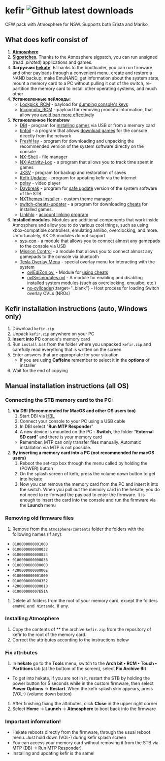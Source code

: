 # kefir ![Github latest downloads](https://img.shields.io/github/downloads/rashevskyv/kefir/total.svg)

CFW pack with Atmosphere for NSW. Supports both Erista and Mariko

## What does kefir consist of

1. **[Atmosphere](https://github.com/Atmosphere-NX/Atmosphere/releases/)**
2. **[Sigpatches](https://github.com/ITotalJustice/patches/releases)**. Thanks to the Atmosphere sigpatch, you can run unsigned (read: *pirated*) applications and games. 
3. **Загрузчик [hekate](https://github.com/CTCaer/hekate/releases/latest)**. БThanks to the bootloader, you can run firmware and other payloads through a convenient menu, create and restore a NAND backup, make EmuNAND, get information about the system state, mount a memory card to a PC without pulling it out of the switch, re-partition the memory card to install other operating systems, and much other
4. **Установленные пейлоады**:
     * [Lockpick_RCM](https://github.com/rashevskyv/Lockpick_RCM) - payload for [dumping console's keys](http://switch.customfw.xyz/backup-nand#часть-iii---дампим-ключи)
     * [Incognoto_RCM](https://github.com/jimzrt/Incognito_RCM) - payload for removing prodinfo information, that allow you [avoid ban more effectively](https://switch.customfw.xyz/block-update)
5. **Установленное Homebrew**
     * [DBI](https://github.com/rashevskyv/dbi) - program for [installing games](http://switch.customfw.xyz/games) via USB or from a memory card
     * [tinfoil](http://tinfoil.io) - a program that allows [download games](http://switch.customfw.xyz/tinfoil) for the console directly from the network
     * [FreshHay](https://github.com/devgru/FreshHay/releases) - program for downloading and unpacking the recommended version of the system software directly on the console
     * [NX-Shell](https://github.com/joel16/NX-Shell/releases/latest) - file manager
     * [NX-Activity-Log](https://github.com/tallbl0nde/NX-Activity-Log/releases/latest) - a program that allows you to track time spent in games
     * [JKSV](https://github.com/J-D-K/JKSV/releases) - program for backup and restoration of saves
     * [Kefir Updater](https://github.com/rashevskyv/kefir-updater/releases) - program for updating kefir via the Internet
     * [pplay](https://github.com/Cpasjuste/pplay/releases/latest) - video player 
     * [Daybreak](https://github.com/Atmosphere-NX/Atmosphere/tree/0.14.1/troposphere/daybreak) - program for [safe update](http://switch.customfw.xyz/update-to-latest) version of the system software of the STB
     * [NXThemes Installer](https://github.com/exelix11/SwitchThemeInjector/releases/latest) - custom theme manager
     * [switch-cheats-updater](https://github.com/HamletDuFromage/switch-cheats-updater/releases) - a program for downloading [cheats](http://switch.customfw.xyz/cheats) for installed games.
     * [Linkhlo](https://github.com/rdmrocha/linkalho) - [account linking program](http://switch.customfw.xyz/link-account)
6. **Installed modules**. Modules are additional components that work inside Atmosphere and allow you to do various cool things, such as using xbox-compatible controllers, emulating amiibo, overclocking, and more. Unfortunately, SX OS modules do not support
     * [sys-con](https://github.com/cathery/sys-con/releases/latest) - a module that allows you to connect almost any gamepads to the console via USB
     * [Mission Control](https://github.com/ndeadly/MissionControl) - a module that allows you to connect almost any gamepads to the console via bluetooth
     * [Tesla Overlay Menu](https://github.com/WerWolv/Tesla-Menu/releases) - special overlay menu for interacting with the system
          - [ovlEdiZon.ovl](https://werwolv.net/downloads/EdiZonOverlay.zip) - Module for [using cheats](http://switch.customfw.xyz/cheats)
          - [ovlSysmodules.ovl](https://github.com/WerWolv/ovl-sysmodules/releases) - A module for enabling and disabling installed system modules (such as overclocking, emuuibo, etc.)
          - [nx-ovlloader](https://github.com/WerWolv/nx-ovlloader/releases/){:target="_blank"} - Host process for loading Switch overlay OVLs (NROs)


## Kefir installation instructions (auto, Windows only)

1. Download `kefir.zip`
1. Unpack `kefir.zip` anywhere on your PC
1. **Insert into PC** console's memory card
1. Run `install.bat` from the folder where you unpacked `kefir.zip` and carefully read everything that is written on the screen
1. Enter answers that are appropriate for your situation
    * If you are using **Caffeine** remember to select it in the **options** of installer
1. Wait for the end of copying

## Manual installation instructions (all OS)

### Connecting the STB memory card to the PC:

1. **Via DBI (Recommended for MacOS and other OS users too)**
	1. Start DBI via [HBL](http://switch.customfw.xyz/hbl)
	1. Connect your console to your PC using a USB cable
	1. In DBI select "**Run MTP Responder**"
	1. A new device is mounted on the PC - **Switch**, the folder "**External SD card**" and there is your memory card
	* Remember, MTP can only transfer files manually. Automatic installation via MTP is not possible.
1. **By inserting a memory card into a PC (not recommended for macOS users)**
	1. Reboot the set-top box through the menu called by holding the (POWER) button
	1. On the splash screen of kefir, press the volume down button to get into hekate
	1. Now you can remove the memory card from the PC and insert it into the switch. When you pull out the memory card in the hekate, you do not need to re-forward the payload to enter the firmware. It is enough to insert the card into the console and run the firmware via the **Launch** menu

### Removing old firmware files

1. Remove from the `atmosphere/contents` folder the folders with the following names (if any):
  * `010000000000100D`
  * `0100000000000032`
  * `0100000000000034`
  * `0100000000000036`
  * `010000000000000D`
  * `420000000000000E`
  * `0100000000001000`
  * `0100000000000352`
  * `4200000000000010`
  * `010000000007E51A`
1. Delete all folders from the root of your memory card, except the folders `emuMMC` and` Nintendo`, if any.

### Installing Atmosphere

1. Copy the contents of ** the archive `kefir.zip` from the repository of kefir to the root of the memory card.
1. Correct the attributes according to the instructions below

### Fix attributes

1. In **hekate** go to the **Tools** menu, switch to the **Arch bit • RCM • Touch • Partitions** tab (at the bottom of the screen), select **Fix Archive Bit**
* To get into hekate, if you are not in it, restart the STB by holding the power button for 5 seconds while in the custom firmware, then select **Power Options** -> **Restart**. When the kefir splash skin appears, press (VOL-) (volume down button)
1. After finishing fixing the attributes, click **Close** in the upper right corner
1. Select **Home** -> **Launch** -> **Atmosphere** to boot back into the firmware

### **Important information!**

  * Hekate reboots directly from the firmware, through the usual reboot menu. Just hold down (VOL-) during kefir splash screen
  * You can access your memory card without removing it from the STB via MTP (DBI -> Run MTP Responder)
  * Installing and updating kefir is the same!